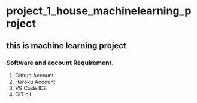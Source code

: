 # project_1_house_machinelearning_project
## this is machine learning project

### Software and account Requirement.

1. Github Account
2. Heroku Account
3. VS Code IDE
4. GIT cli